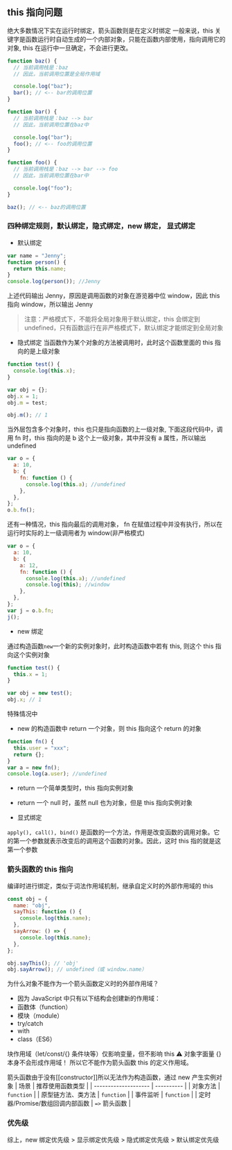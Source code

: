 ## this 指向问题

绝大多数情况下实在运行时绑定，箭头函数则是在定义时绑定
一般来说，this 关键字是函数运行时自动生成的一个内部对象，只能在函数内部使用，指向调用它的对象, this 在运行中一旦确定，不会进行更改。

```javascript
function baz() {
  // 当前调用栈是：baz
  // 因此，当前调用位置是全局作用域

  console.log("baz");
  bar(); // <-- bar的调用位置
}

function bar() {
  // 当前调用栈是：baz --> bar
  // 因此，当前调用位置在baz中

  console.log("bar");
  foo(); // <-- foo的调用位置
}

function foo() {
  // 当前调用栈是：baz --> bar --> foo
  // 因此，当前调用位置在bar中

  console.log("foo");
}

baz(); // <-- baz的调用位置
```

### 四种绑定规则，默认绑定，隐式绑定，new 绑定， 显式绑定

- 默认绑定

```javascript
var name = "Jenny";
function person() {
  return this.name;
}
console.log(person()); //Jenny
```

上述代码输出 Jenny，原因是调用函数的对象在游览器中位 window，因此 this 指向 window，所以输出 Jenny

> 注意：严格模式下，不能将全局对象用于默认绑定，this 会绑定到 undefined，只有函数运行在非严格模式下，默认绑定才能绑定到全局对象

- 隐式绑定
  当函数作为某个对象的方法被调用时，此时这个函数里面的 this 指向的是上级对象

```javascript
function test() {
  console.log(this.x);
}

var obj = {};
obj.x = 1;
obj.m = test;

obj.m(); // 1
```

当外层包含多个对象时，this 也只是指向函数的上一级对象, 下面这段代码中，调用 fn 时，this 指向的是 b 这个上一级对象，其中并没有 a 属性，所以输出 undefined

```javascript
var o = {
  a: 10,
  b: {
    fn: function () {
      console.log(this.a); //undefined
    },
  },
};
o.b.fn();
```

还有一种情况，this 指向最后的调用对象， fn 在赋值过程中并没有执行，所以在运行时实际的上一级调用者为 window(非严格模式)

```javascript
var o = {
  a: 10,
  b: {
    a: 12,
    fn: function () {
      console.log(this.a); //undefined
      console.log(this); //window
    },
  },
};
var j = o.b.fn;
j();
```

- new 绑定

通过构造函数`new`一个新的实例对象时，此时构造函数中若有 this, 则这个 this 指向这个实例对象

```javascript
function test() {
  this.x = 1;
}

var obj = new test();
obj.x; // 1
```

特殊情况中

- new 的构造函数中 return 一个对象，则 this 指向这个 return 的对象

```javascript
function fn() {
  this.user = "xxx";
  return {};
}
var a = new fn();
console.log(a.user); //undefined
```

- return 一个简单类型时，this 指向实例对象
- return 一个 null 时，虽然 null 也为对象，但是 this 指向实例对象

- 显式绑定

`apply(), call(), bind()` 是函数的一个方法，作用是改变函数的调用对象。它的第一个参数就表示改变后的调用这个函数的对象。因此，这时 this 指的就是这第一个参数

### 箭头函数的 this 指向

编译时进行绑定，类似于词法作用域机制，继承自定义时的外部作用域的 this

```javascript
const obj = {
  name: "obj",
  sayThis: function () {
    console.log(this.name);
  },
  sayArrow: () => {
    console.log(this.name);
  },
};

obj.sayThis(); // 'obj'
obj.sayArrow(); // undefined（或 window.name）
```

为什么对象不能作为一个箭头函数定义时的外部作用域？

- 因为 JavaScript 中只有以下结构会创建新的作用域：
- 函数体（function）
- 模块（module）
- try/catch
- with
- class（ES6）

块作用域（let/const/{} 条件块等）仅影响变量，但不影响 this
⚠️ 对象字面量 {} 本身不会形成作用域！ 所以它不能作为箭头函数 this 的定义作用域。

箭头函数由于没有[[constructor]]所以无法作为构造函数，通过 new 产生实例对象
| 场景 | 推荐使用函数类型 |
| -------------------- | ---------- |
| 对象方法 | `function` |
| 原型链方法、类方法 | `function` |
| 事件监听 | `function` |
| 定时器/Promise/数组回调内部函数 | `=>` 箭头函数 |

### 优先级

综上，new 绑定优先级 > 显示绑定优先级 > 隐式绑定优先级 > 默认绑定优先级
